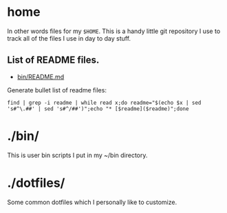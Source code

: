 # home

In other words files for my `$HOME`.  This is a handy little git repository I use to track all of the files I use in day to day stuff.

## List of README files.

* [bin/README.md](bin/README.md)

Generate bullet list of readme files:

    find | grep -i readme | while read x;do readme="$(echo $x | sed 's#^\.##' | sed 's#^/##')";echo "* [$readme]($readme)";done

# ./bin/

This is user bin scripts I put in my ~/bin directory.

# ./dotfiles/

Some common dotfiles which I personally like to customize.
